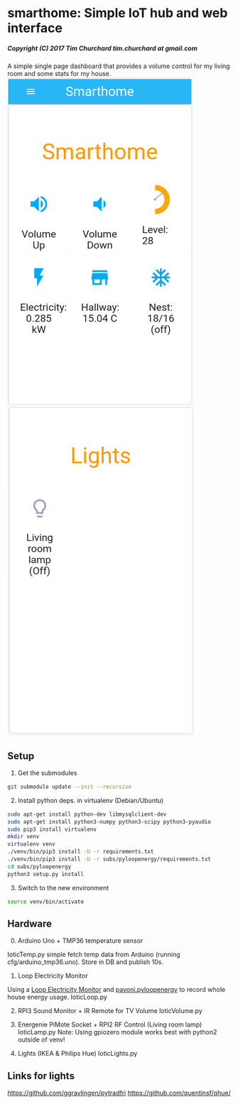 # smarthome: Simple IoT hub and web interface
##### Copyright (C) 2017 Tim Churchard tim.churchard at gmail.com

A simple single page dashboard that provides a volume control for my living room and some stats for my house.
![Mobile Screenshot](Screenshot_2017-10-13_15-47-35.png)
![Mobile Screenshot 2](Screenshot_2017-10-13_15-47-49.png)

## Setup

1. Get the submodules
```bash
git submodule update --init --recursive
```

2. Install python deps. in virtualenv (Debian/Ubuntu)
```bash
sudo apt-get install python-dev libmysqlclient-dev
sudo apt-get install python3-numpy python3-scipy python3-pyaudio
sudo pip3 install virtualenv
mkdir venv
virtualenv venv
./venv/bin/pip3 install -U -r requirements.txt
./venv/bin/pip3 install -U -r subs/pyloopenergy/requirements.txt
cd subs/pyloopenergy
python3 setup.py install
```

3. Switch to the new environment
```bash
source venv/bin/activate
```


## Hardware

0. Arduino Uno + TMP36 temperature sensor

IoticTemp.py simple fetch temp data from Arduino (running cfg/arduino_tmp36.uno).  Store in DB and publish 10s.

1. Loop Electricity Monitor

Using a [Loop Electricity Monitor](https://www.loopenergysaver.com/) and [pavoni.pyloopenergy](https://github.com/pavoni/pyloopenergy) to record whole house energy usage.
IoticLoop.py

2. RPI3 Sound Monitor + IR Remote for TV Volume
IoticVolume.py

3. Energenie PiMote Socket + RPI2 RF Control (Living room lamp)
IoticLamp.py
Note: Using gpiozero module works best with python2 outside of venv!

4. Lights (IKEA & Philips Hue)
IoticLights.py


## Links for lights

https://github.com/ggravlingen/pytradfri
https://github.com/quentinsf/qhue/
